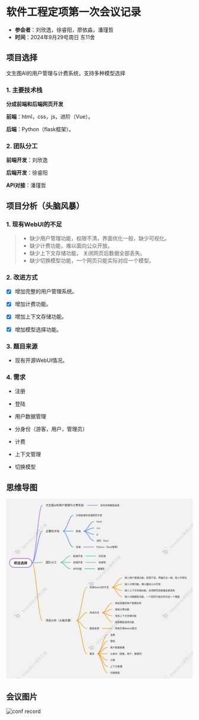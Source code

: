 # 软件工程定项第一次会议记录

 * **参会者**：刘欣逸，徐睿阳，廖依淼，潘瑾哲
 * **时间**：2024年9月29号周日 东11舍

## 项目选择

文生图AI的用户管理与计费系统，支持多种模型选择

### 1. 主要技术栈
**分成前端和后端网页开发**

**前端**：html，css，js，进阶（Vue）。

**后端**：Python（flask框架）。


### 2. 团队分工

**前端开发**：刘欣逸

**后端开发**：徐睿阳

**API对接**：潘瑾哲

## 项目分析（头脑风暴）

### 1. 现有WebUI的不足

>* 缺少用户管理功能，权限不清，界面优化一般，缺少可视化。
>* 缺少计费功能，难以面向公众开放。
>* 缺少上下文存储功能， 关闭网页后数据全部丢失。
>* 缺少切换模型功能，一个网页只能实际对应一个模型。

### 2. 改进方式

- [x] 增加完整的用户管理系统。

- [x] 增加计费功能。

- [x] 增加上下文存储功能。

- [x] 增加模型选择功能。

### 3. 题目来源

* 现有开源WebUI情况。

### 4. 需求

* 注册

* 登陆

* 用户数据管理

* 分身份（游客，用户，管理员）

* 计费

* 上下文管理

* 切换模型

## 思维导图

![mindmap](./images/SE.png "introduction.png")


## 会议图片

![conf record](https://images.gitee.com/uploads/images/2020/1027/151249_0f135b18_8073702.jpeg "First_conference.jpg")
